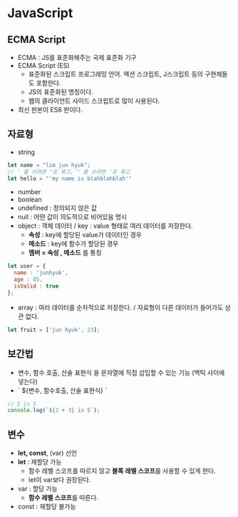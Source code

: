 # JavaScript

## ECMA Script

- ECMA : JS를 표준화해주는 국제 표준화 기구
- ECMA Script (ES) 
  - 표준화된 스크립트 프로그래밍 언어. 액션 스크립트, J스크립트 등의 구현체들도 포함한다.
  - JS의 표준화된 명칭이다.
  - 웹의 클라이언트 사이드 스크립트로 많이 사용된다.
- 최신 판본이 ES6 판이다.

## 자료형

- string

```js
let name = "lim jun hyuk";
// ' 를 쓰려면 "로 묶고, " 를 쓰려면 '로 묶고
let hello = "'my name is blahblahblah'"
```

- number
- boolean
- undefined : 정의되지 않은 값
- null : 어떤 값이 의도적으로 비어있음 명시
- object : 객체 데이터 / key : value 형태로 여러 데이터를 저장한다.
  - **속성** : key에 할당된 value가 데이터인 경우
  - **메소드** : key에 함수가 할당된 경우
  - **멤버 = 속성 , 메소드** 를 통칭

```js
let user = {
  name : 'junhyuk',
  age : 85,
  isValid : true
};
```

- array : 여러 데이터를 순차적으로 저장한다. / 자료형이 다른 데이터가 들어가도 상관 없다.

```js
let fruit = ['jun hyuk', 23];
```

## 보간법

- 변수, 함수 호출, 산술 표현식 을 문자열에 직접 삽입할 수 있는 기능 (백틱 사이에 넣는다)
- \` ${변수, 함수호출, 산술 표현식} `

```js
// 5 is 5
console.log(`${2 + 3} is 5`);
```

## 변수

- **let, const**, (var) 선언
- **let** : 재할당 가능
  - 함수 레벨 스코프를 따르지 않고 **블록 레벨 스코프**를 사용할 수 있게 한다.
  - let이 var보다 권장된다.
- var : 할당 가능
  - **함수 레벨 스코프**를 따른다.
- const : 재할당 불가능

